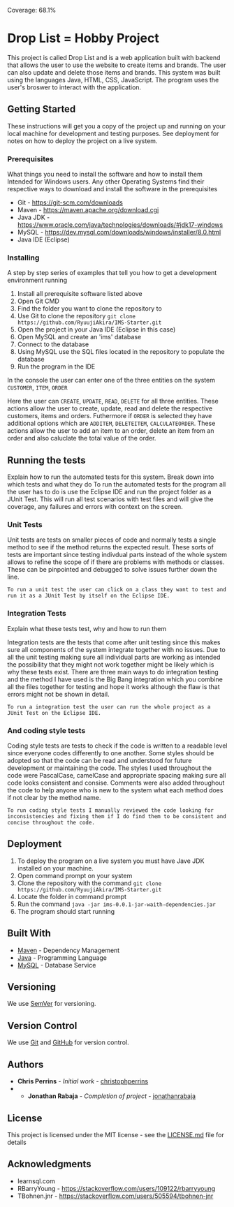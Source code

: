 Coverage: 68.1%
# Drop List = Hobby Project

This project is called Drop List and is a web application built with backend that allows the user to use the website to create items and brands. The user can also update and
delete those items and brands. This system was built using the languages Java, HTML, CSS, JavaScript. The program uses the user's broswer to interact with the application.

## Getting Started

These instructions will get you a copy of the project up and running on your local machine for development and testing purposes. See deployment for notes on how to deploy the project on a live system.

### Prerequisites

What things you need to install the software and how to install them
Intended for Windows users. Any other Operating Systems find their respective ways to download and install the software in the prerequisites

* Git - https://git-scm.com/downloads
* Maven - https://maven.apache.org/download.cgi
* Java JDK - https://www.oracle.com/java/technologies/downloads/#jdk17-windows
* MySQL - https://dev.mysql.com/downloads/windows/installer/8.0.html
* Java IDE (Eclipse)


### Installing

A step by step series of examples that tell you how to get a development environment running

1. Install all prerequisite software listed above
2. Open Git CMD 
3. Find the folder you want to clone the repository to
4. Use Git to clone the repository `git clone https://github.com/RyuujiAkira/IMS-Starter.git`
5. Open the project in your Java IDE (Eclipse in this case)
6. Open MySQL and create an 'ims' database
7. Connect to the database
8. Using MySQL use the SQL files located in the repository to populate the database
9. Run the program in the IDE


In the console the user can enter one of the three entities on the system `CUSTOMER`, `ITEM`, `ORDER`

Here the user can `CREATE`, `UPDATE`, `READ`, `DELETE` for all three entities. These actions allow the user to create, update, read and delete the respective customers, items and orders. Futhermore if `ORDER` is selected they have additional options which are `ADDITEM`, `DELETEITEM`, `CALCULATEORDER`. These actions allow the user to add an item to an order, delete an item from an order and also caluclate the total value of the order. 

## Running the tests

Explain how to run the automated tests for this system. Break down into which tests and what they do
To run the automated tests for the program all the user has to do is use the Eclipse IDE and run the project folder as a JUnit Test. This will run all test scenarios with test files and will give the coverage, any failures and errors with context on the screen. 

### Unit Tests 

Unit tests are tests on smaller pieces of code and normally tests a single method to see if the method returns the expected result. These sorts of tests are important since testing indivdual parts instead of the whole system allows to refine the scope of if there are problems with methods or classes. These can be pinpointed and debugged to solve issues further down the line.

```
To run a unit test the user can click on a class they want to test and run it as a JUnit Test by itself on the Eclipse IDE.
```

### Integration Tests 
Explain what these tests test, why and how to run them

Integration tests are the tests that come after unit testing since this makes sure all components of the system integrate together with no issues. Due to all the unit testing making sure all individual parts are working as intended the possibility that they might not work together might be likely which is why these tests exist. There are three main ways to do integration testing and the method I have used is the Big Bang integration which you combine all the files together for testing and hope it works although the flaw is that errors might not be shown in detail. 

```
To run a integration test the user can run the whole project as a JUnit Test on the Eclipse IDE.
```

### And coding style tests

Coding style tests are tests to check if the code is written to a readable level since everyone codes differently to one another. Some styles should be adopted so that the code can be read and understood for future development or maintaining the code. The styles I used throughout the code were PascalCase, camelCase and appropriate spacing making sure all code looks consistent and consise. Comments were also added throughout the code to help anyone who is new to the system what each method does if not clear by the method name. 

```
To run coding style tests I manually reviewed the code looking for inconsistencies and fixing them if I do find them to be consistent and concise throughout the code.
```

## Deployment

1. To deploy the program on a live system you must have Jave JDK installed on your machine. 
2. Open command prompt on your system
3. Clone the repository with the command `git clone https://github.com/RyuujiAkira/IMS-Starter.git`
4. Locate the folder in command prompt
5. Run the command ``` java -jar ims-0.0.1-jar-waith-dependencies.jar ```
6. The program should start running 

## Built With

* [Maven](https://maven.apache.org/) - Dependency Management
* [Java](https://www.java.com/en/) - Programming Language
* [MySQL](https://www.mysql.com/) - Database Service

## Versioning

We use [SemVer](http://semver.org/) for versioning.

## Version Control

We use [Git](https://git-scm.com/) and [GitHub](https://github.com/) for version control.

## Authors

* **Chris Perrins** - *Initial work* - [christophperrins](https://github.com/christophperrins)
* * **Jonathan Rabaja** - *Completion of project* - [jonathanrabaja](https://github.com/ryuujiakira)

## License

This project is licensed under the MIT license - see the [LICENSE.md](LICENSE.md) file for details 

## Acknowledgments

* learnsql.com
* RBarryYoung - https://stackoverflow.com/users/109122/rbarryyoung
* TBohnen.jnr - https://stackoverflow.com/users/505594/tbohnen-jnr
